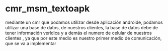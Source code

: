 # cmr_msm_textoapk
mediante un cmr que podamos utilizar desde aplicación androide, podamos utilizar una base de datos, de nuestros clientes, la base de datos debe de tener información verídica y a demás el numero de celular de nuestros clientes , ya que por este medio es nuestro primer medio de comunicación, que se va a implementar
